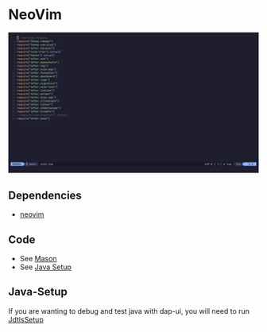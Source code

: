 # NeoVim

![Neovim](./Neovim.png)
## Dependencies

- [neovim](https://wiki.archlinux.org/title/Neovim)


## Code

- See [Mason](./README.md#Mason)
- See [Java Setup](./README.md#Java-Setup)


## Java-Setup

If you are wanting to debug and test java with dap-ui, you will
need to run [JdtlsSetup](https://github.com/Sheepheerd/.dotfiles/tree/main/Scripts)

